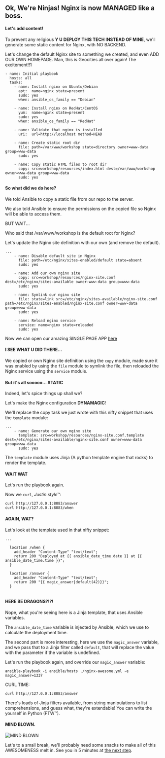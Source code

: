 ## Ok, We're Ninjas! Nginx is now MANAGED like a boss.

#### Let's add content!

To prevent any religious **Y U DEPLOY THIS TECH INSTEAD OF MINE**, we'll generate some static content for Nginx, with NO BACKEND.

Let's change the default Nginx site to something we created, and even ADD OUR OWN HOMEPAGE.
Man, this is Geocities all over again! The excitement!!1

```
- name: Initial playbook
  hosts: all
  tasks:
    - name: Install nginx on Ubuntu/Debian
      apt:  name=nginx state=present
      sudo: yes
      when: ansible_os_family == "Debian"

    - name: Install nginx on RedHat/CentOS
      yum:  name=nginx state=present
      sudo: yes
      when: ansible_os_family == "RedHat"

    - name: Validate that nginx is installed
      uri:  url=http://localhost method=HEAD

    - name: Create static root dir
      file: path=/var/www/workshop state=directory owner=www-data group=www-data
      sudo: yes
    
    - name: Copy static HTML files to root dir
      copy: src=workshop/resources/index.html dest=/var/www/workshop owner=www-data group=www-data
      sudo: yes
```

#### So what did we do here?

We told Ansible to copy a static file from our repo to the server.

We also told Ansible to ensure the permissions on the copied file so Nginx will be able to access them.

BUT WAIT...

Who said that /var/www/workshop is the default root for Nginx?

Let's update the Nginx site definition with our own (and remove the default).

```
...
    - name: Disable default site in Nginx
      file: path=/etc/nginx/sites-enabled/default state=absent
      sudo: yes

    - name: Add our own nginx site
      copy: src=workshop/resources/nginx-site.conf dest=/etc/nginx/sites-available owner-www-data group=www-data
      sudo: yes

    - name: Symlink our nginx site
      file: state=link src=/etc/nginx/sites-available/nginx-site.conf path=/etc/nginx/sites-enabled/nginx-site.conf owner=www-data group=www-data
      sudo: yes

    - name: Reload nginx service
      service: name=nginx state=reloaded
      sudo: yes
```

Now we can open our amazing SINGLE PAGE APP [here](http://127.0.0.1:8083)

#### I SEE WHAT U DID THERE...

We copied or own Nginx site definition using the `copy` module, made sure it was enabled by using the `file` module to symlink the file, then reloaded the Nginx service using the `service` module.

#### But it's all sooooo... STATIC

Indeed, let's spice things up shall we?

Let's make the Nginx configuration **DYNAMAGIC**!

We'll replace the copy task we just wrote with this nifty snippet that uses the `template` module:

```
...
    - name: Generate our own nginx site
      template: src=workshop/resources/nginx-site.conf.template dest=/etc/nginx/sites-available/nginx-site.conf owner=www-data group=www-data
      sudo: yes
```

The `template` module uses Jinja (A python template engine that rocks) to render the template.

#### WAIT WAT

Let's run the playbook again.

Now we `curl`, *Justin style*™:

```
curl http://127.0.0.1:8083/answer
curl http://127.0.0.1:8083/when
```

#### AGAIN, WAT?

Let's look at the template used in that nifty snippet:

```
...

  location /when {
    add_header "Content-Type" "text/text";
    return 200 "Deployed at {{ ansible_date_time.date }} at {{ ansible_date_time.time }}";
  }

  location /answer {
    add_header "Content-Type" "text/text";
    return 200 "{{ magic_answer|default(42)}}";
  }


```

#### HERE BE DRAGONS?!?!

Nope, what you're seeing here is a Jinja template, that uses Ansible variables.

The `ansible_date_time` variable is injected by Ansible, which we use to calculate the deployment time.

The second part is more interesting, here we use the `magic_answer` variable, and we pass that to a Jinja filter called `default`, that will replace the value with the parameter if the variable is undefined.

Let's run the playbook again, and override our `magic_answer` variable:

```
ansible-playbook -i ansible/hosts ./nginx-awesome.yml -e magic_answer=1337
```

CURL TIME:

```
curl http://127.0.0.1:8083/answer
```

There's loads of Jinja filters available, from string manipulations to list comprehensions, and guess what, they're extendable! You can write the yourself in Python (FTW™).

#### MIND BLOWN.

![MIND BLOWN](http://i.imgur.com/C4buo.gif)

Let's to a small break, we'll probably need some snacks to make all of this AWESOMENESS melt in.
See you in 5 minutes at [the next step](./5_Loops-Oh-My.md).
